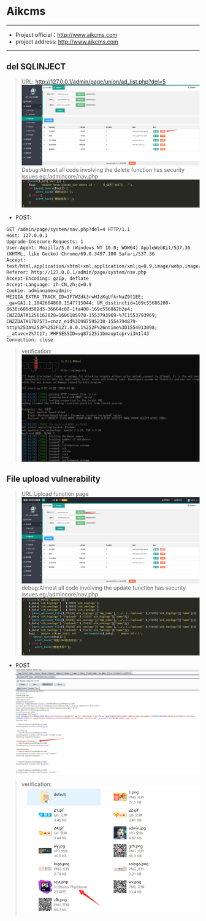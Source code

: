 # Aikcms

---

* Project official：http://www.aikcms.com
* project address:   http://www.aikcms.com

---

## del SQLINJECT

>URL: http://127.0.0.1/admin/page/union/ad_list.php?del=5
![Alt text](/Aikcms2.0/img/2.png)
>Debug:Almost all code involving the delete function has security issues eg:/admincore/nav.php
![Alt text](/Aikcms2.0/img/8.png)

* POST:
```
GET /admin/page/system/nav.php?del=4 HTTP/1.1
Host: 127.0.0.1
Upgrade-Insecure-Requests: 1
User-Agent: Mozilla/5.0 (Windows NT 10.0; WOW64) AppleWebKit/537.36 (KHTML, like Gecko) Chrome/69.0.3497.100 Safari/537.36
Accept: text/html,application/xhtml+xml,application/xml;q=0.9,image/webp,image/apng,*/*;q=0.8
Referer: http://127.0.0.1/admin/page/system/nav.php
Accept-Encoding: gzip, deflate
Accept-Language: zh-CN,zh;q=0.9
Cookie: adminname=admin; MEIQIA_EXTRA_TRACK_ID=1F7WZdk3rwHIzKqUfkrNaZ9t1EE; _ga=GA1.1.1842664860.1547715044; UM_distinctid=169c55686280-0636c606d502d3-36664c08-1fa400-169c556862b2e4; CNZZDATA1256162028=1606185978-1553793969-%7C1553793969; CNZZDATA1707573=cnzz_eid%3D987595238-1554794879-http%253A%252F%252F127.0.0.1%252F%26ntime%3D1554913098; __atuvc=2%7C17; PHPSESSID=vg87i25i1bmauptoprvi3m1l43
Connection: close
```
>verification:
![Alt text](/Aikcms2.0/img/7.png)

## File upload vulnerability

>URL:Upload function page
![Alt text](/Aikcms2.0/img/1.png)
>debug:Almost all code involving the update function has security issues eg:/admincore/nav.php
![Alt text](/Aikcms2.0/img/4.png)

* POST
![Alt text](/Aikcms2.0/img/5.png)

>verification:
![Alt text](/Aikcms2.0/img/6.png)
